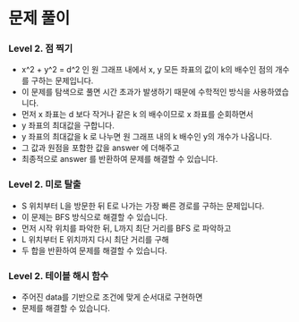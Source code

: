 # 문제 풀이

### Level 2. 점 찍기
- x^2 + y^2 = d^2 인 원 그래프 내에서 x, y 모든 좌표의 값이 k의 배수인 점의 개수를 구하는 문제입니다.
- 이 문제를 탐색으로 풀면 시간 초과가 발생하기 때문에 수학적인 방식을 사용하였습니다.
- 먼저 x 좌표는 d 보다 작거나 같은 k 의 배수이므로 x 좌표를 순회하면서
- y 좌표의 최대값을 구합니다.
- y 좌표의 최대값을 k 로 나누면 원 그래프 내의 k 배수인 y의 개수가 나옵니다.
- 그 값과 원점을 포함한 값을 answer 에 더해주고
- 최종적으로 answer 를 반환하여 문제를 해결할 수 있습니다.

### Level 2. 미로 탈출
- S 위치부터 L을 방문한 뒤 E로 나가는 가장 빠른 경로를 구하는 문제입니다.
- 이 문제는 BFS 방식으로 해결할 수 있습니다.
- 먼저 시작 위치를 파악한 뒤, L까지 최단 거리를 BFS 로 파악하고
- L 위치부터 E 위치까지 다시 최단 거리를 구해
- 두 합을 반환하여 문제를 해결할 수 있습니다.

### Level 2. 테이블 해시 함수
- 주어진 data를 기반으로 조건에 맞게 순서대로 구현하면
- 문제를 해결할 수 있습니다.